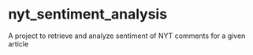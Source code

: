 # nyt_sentiment_analysis
A project to retrieve and analyze sentiment of NYT comments for a given article
